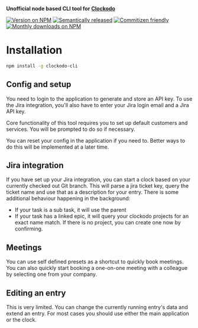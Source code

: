 **Unofficial node based CLI tool for [Clockodo](https://www.clockodo.com)**

[![Version on NPM](https://img.shields.io/npm/v/clockodo-cli)](https://www.npmjs.com/package/clockodo-cli)
[![Semantically released](https://img.shields.io/badge/%20%20%F0%9F%93%A6%F0%9F%9A%80-semantic--release-e10079.svg)](https://github.com/semantic-release/semantic-release)
[![Commitizen friendly](https://img.shields.io/badge/commitizen-friendly-brightgreen.svg)](http://commitizen.github.io/cz-cli/)
[![Monthly downloads on NPM](https://img.shields.io/npm/dm/clockodo-cli)](https://www.npmjs.com/package/clockodo-cli)<br>

# Installation

```bash
npm install -g clockodo-cli
```

## Config and setup

You need to login to the application to generate and store an API key.
To use the Jira integration, you'll also have to enter your Jira login email and a Jira API key.

Core functionality of this tool requires you to set up default customers and services. You will be prompted to do so if necessary.

You can reset your config in the application if you need to. Better ways to do this will be implemented at a later time.

## Jira integration

If you have set up your Jira integration, you can start a clock based on your currently checked out Git branch. This will parse a jira ticket key, query the ticket name and use that as a description for your entry. There is some additional behaviour happening in the background:

- If your task is a sub task, it will use the parent
- If your task has a linked epic, it will query your clockodo projects for an exact name match. If there is no project, you can create one now by confirming.

## Meetings

You can use self defined presets as a shortcut to quickly book meetings. You can also quickly start booking a one-on-one meeting with a colleague by selecting one from your company.

## Editing an entry

This is very limited. You can change the currently running entry's data and extend an entry. For most cases you should use either the main application or the clock.
